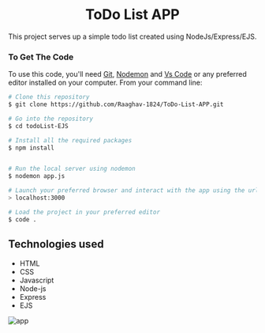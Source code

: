 <div id="heading" align="center"> 

# **ToDo List APP**

</div>
This project serves up a simple todo list created using NodeJs/Express/EJS.


### To Get The Code
To use this code, you'll need [Git](https://git-scm.com), [Nodemon](https://nodemon.io/) and [Vs Code](https://code.visualstudio.com/) or any preferred editor installed on your computer. 
From your command line:

```bash
# Clone this repository
$ git clone https://github.com/Raaghav-1824/ToDo-List-APP.git

# Go into the repository
$ cd todoList-EJS

# Install all the required packages
$ npm install


# Run the local server using nodemon
$ nodemon app.js

# Launch your preferred browser and interact with the app using the url;
> localhost:3000

# Load the project in your preferred editor
$ code .
```

## Technologies used
* HTML
* CSS
* Javascript
* Node-js
* Express
* EJS

![app](public/Screenshot(74))
</div>

